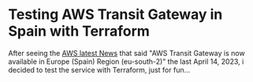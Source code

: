 # Testing AWS Transit Gateway in Spain with Terraform
After seeing the [AWS latest News](https://aws.amazon.com/es/about-aws/whats-new/2023/04/aws-transit-gateway-europe-spain-region/) that said "AWS Transit Gateway is now available in Europe (Spain) Region (eu-south-2)" the last April 14, 2023, i decided to test the service with Terraform, just for fun...
